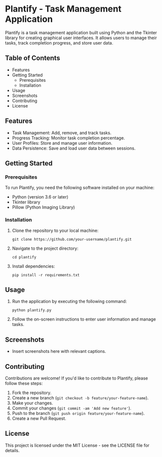 # Plantify - Task Management Application

Plantify is a task management application built using Python and the Tkinter library for creating graphical user interfaces. It allows users to manage their tasks, track completion progress, and store user data.

## Table of Contents

- Features
- Getting Started
  - Prerequisites
  - Installation
- Usage
- Screenshots
- Contributing
- License

## Features

- Task Management: Add, remove, and track tasks.
- Progress Tracking: Monitor task completion percentage.
- User Profiles: Store and manage user information.
- Data Persistence: Save and load user data between sessions.

## Getting Started

### Prerequisites

To run Plantify, you need the following software installed on your machine:

- Python (version 3.6 or later)
- Tkinter library
- Pillow (Python Imaging Library)

### Installation

1. Clone the repository to your local machine:

   ```
   git clone https://github.com/your-username/plantify.git
   ```

2. Navigate to the project directory:

   ```
   cd plantify
   ```

3. Install dependencies:

   ```
   pip install -r requirements.txt
   ```

## Usage

1. Run the application by executing the following command:

   ```
   python plantify.py
   ```

2. Follow the on-screen instructions to enter user information and manage tasks.

## Screenshots

- Insert screenshots here with relevant captions.

## Contributing

Contributions are welcome! If you'd like to contribute to Plantify, please follow these steps:

1. Fork the repository.
2. Create a new branch (`git checkout -b feature/your-feature-name`).
3. Make your changes.
4. Commit your changes (`git commit -am 'Add new feature'`).
5. Push to the branch (`git push origin feature/your-feature-name`).
6. Create a new Pull Request.

## License

This project is licensed under the MIT License - see the LICENSE file for details.
